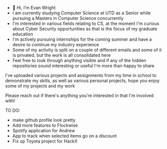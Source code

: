 - 👋 Hi, I’m Evan Wright
- I am currently studying Computer Science at UTD as a Senior while pursuing a Masters in Computer Science concurrently
- I'm interested in various fields relating to CS, at the moment I'm curious about Cyber Security opportunities as that is the focus of my graduate education
- I'm actively pursuing internships for the coming summer and have a desire to continue my industry experience
- Some of my activity is split on a couple of different emails and some of it is privated, but the work is all consolidated here
- Feel free to look through anything visible and if any of the hidden repositories sound interesting or useful I'm more than happy to share

I've uploaded various projects and assignments from my time in school to demonstrate my skills, as well as various
personal projects, hope you enjoy some of my projects and my work

Please reach out if there's anything you're interested in that I'm involved with!

TO DO:
- make github profile look pretty
- Add more features to Flockwise
- Spotify application for Andrew
- App to track when selected items go on a discount
- Fix up Toyota project for HackX

<!---
I don't like this because it doesn't include repositories owned by other people, so no Dart/Flutter, no JavaScript/TypeScript, and also no private repositories so no C#
[![Top Langs](https://github-readme-stats.vercel.app/api/top-langs/?username=emw8105&layout=donut-vertical)](https://github.com/anuraghazra/github-readme-stats)
--->
<!---
I don't like this because it makes me look bad 🥺, I need more repositories that are public and I own for this stat to be worth flexing
![Anurag's GitHub stats](https://github-readme-stats.vercel.app/api?username=emw8105&show_icons=true&theme=aura_dark)
--->

<!---
emw8105/emw8105 is a ✨ special ✨ repository because its `README.md` (this file) appears on your GitHub profile.
You can click the Preview link to take a look at your changes.
--->
